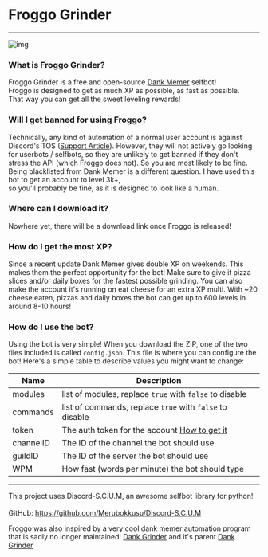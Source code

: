 # Froggo Grinder  
  
---  
![img](https://c.tenor.com/ayqgE7SP1_UAAAAC/hmm.gif)
  
### What is Froggo Grinder?  
Froggo Grinder is a free and open-source [Dank Memer](https://dankmemer.lol) selfbot!  
Froggo is designed to get as much XP as possible, as fast as possible.   
That way you can get all the sweet leveling rewards!  
  
  
### Will I get banned for using Froggo?  
Technically, any kind of automation of a normal user account is against Discord's TOS ([Support Article](https://support.discord.com/hc/en-us/articles/115002192352-Automated-user-accounts-self-bots-)).  However, they will not actively go looking for userbots / selfbots, so they are unlikely to get banned if they don't stress the API (which Froggo does not). So you are most likely to be fine.  
Being blacklisted from Dank Memer is a different question. I have used this bot to get an account to level 3k+,  
so you'll probably be fine, as it is designed to look like a human.  
  
### Where can I download it?  
Nowhere yet, there will be a download link once Froggo is released!  
  
### How do I get the most XP?  
Since a recent update Dank Memer gives double XP on weekends. This makes them the perfect opportunity for the bot! Make sure to give it pizza slices and/or daily boxes for the fastest possible grinding. You can also make the account it's running on eat cheese for an extra XP multi. With ~20 cheese eaten, pizzas and daily boxes the bot can get up to 600 levels in around 8-10 hours!  
  
### How do I use the bot?
Using the bot is very simple! When you download the ZIP, one of the two files included is called `config.json`. This file is where you can configure the bot! Here's a simple table to describe values you might want to change:

| Name | Description |
| ----------- | ----------- |
| modules | list of modules, replace `true` with `false` to disable |
| commands | list of commands, replace `true` with `false` to disable |
| token | The auth token for the account [How to get it](https://discordhelp.net/discord-token) |
| channelID | The ID of the channel the bot should use |
| guildID | The ID of the server the bot should use |
| WPM | How fast (words per minute) the bot should type |

---
This project uses Discord-S.C.U.M, an awesome selfbot library for python! <br>  
GitHub: https://github.com/Merubokkusu/Discord-S.C.U.M

Froggo was also inspired by a very cool dank memer automation program that is sadly no longer maintained: [Dank Grinder](https://github.com/V4NSH4J/dankgrinder/tree/Buttons/instance) and it's parent [Dank Grinder](https://github.com/dankgrinder/dankgrinder)